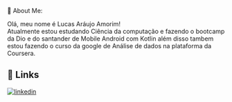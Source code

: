  🚀 About Me:

 Olá, meu nome é Lucas Aráujo Amorim!<br>
 Atualmente estou estudando Ciência da computação e fazendo o bootcamp da Dio e do    santander de Mobile Android com Kotlin além disso tambem estou fazendo o curso da google de Análise de dados na plataforma da Coursera.


## 🔗 Links
[![linkedin](https://img.shields.io/badge/linkedin-0A66C2?style=for-the-badge&logo=linkedin&logoColor=white)](https://www.linkedin.com/in/lucasara%C3%BAjoamorim/)
